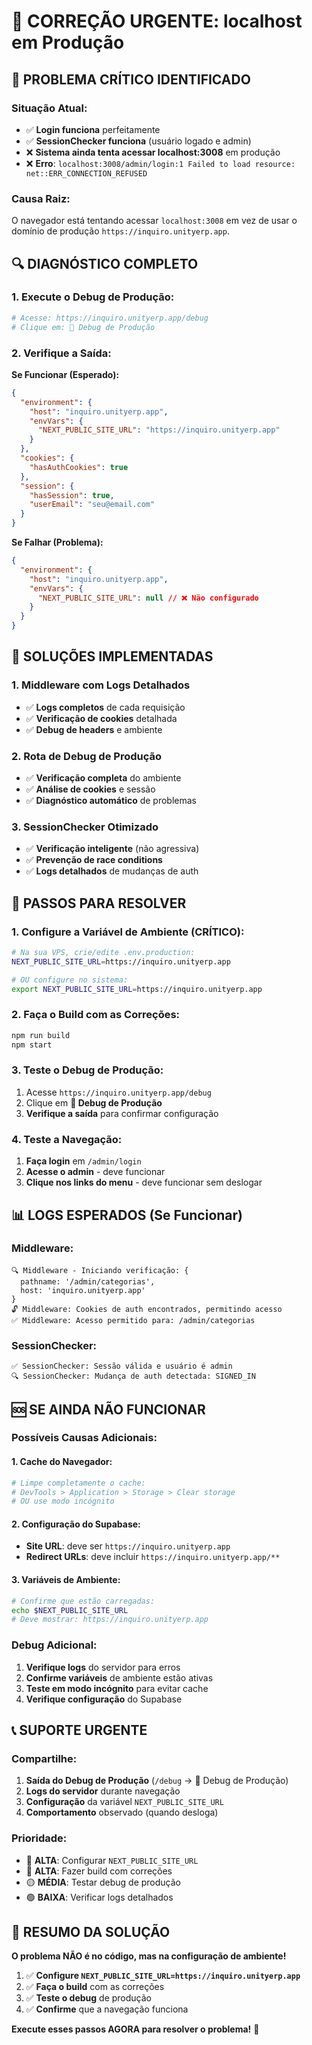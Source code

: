 # 🚨 CORREÇÃO URGENTE: localhost em Produção

## 🚨 **PROBLEMA CRÍTICO IDENTIFICADO**

### **Situação Atual:**
- ✅ **Login funciona** perfeitamente
- ✅ **SessionChecker funciona** (usuário logado e admin)
- ❌ **Sistema ainda tenta acessar localhost:3008** em produção
- ❌ **Erro**: `localhost:3008/admin/login:1 Failed to load resource: net::ERR_CONNECTION_REFUSED`

### **Causa Raiz:**
O navegador está tentando acessar `localhost:3008` em vez de usar o domínio de produção `https://inquiro.unityerp.app`.

## 🔍 **DIAGNÓSTICO COMPLETO**

### **1. Execute o Debug de Produção:**
```bash
# Acesse: https://inquiro.unityerp.app/debug
# Clique em: 🚀 Debug de Produção
```

### **2. Verifique a Saída:**
**Se Funcionar (Esperado):**
```json
{
  "environment": {
    "host": "inquiro.unityerp.app",
    "envVars": {
      "NEXT_PUBLIC_SITE_URL": "https://inquiro.unityerp.app"
    }
  },
  "cookies": {
    "hasAuthCookies": true
  },
  "session": {
    "hasSession": true,
    "userEmail": "seu@email.com"
  }
}
```

**Se Falhar (Problema):**
```json
{
  "environment": {
    "host": "inquiro.unityerp.app",
    "envVars": {
      "NEXT_PUBLIC_SITE_URL": null // ❌ Não configurado
    }
  }
}
```

## 🔧 **SOLUÇÕES IMPLEMENTADAS**

### **1. Middleware com Logs Detalhados**
- ✅ **Logs completos** de cada requisição
- ✅ **Verificação de cookies** detalhada
- ✅ **Debug de headers** e ambiente

### **2. Rota de Debug de Produção**
- ✅ **Verificação completa** do ambiente
- ✅ **Análise de cookies** e sessão
- ✅ **Diagnóstico automático** de problemas

### **3. SessionChecker Otimizado**
- ✅ **Verificação inteligente** (não agressiva)
- ✅ **Prevenção de race conditions**
- ✅ **Logs detalhados** de mudanças de auth

## 🚀 **PASSOS PARA RESOLVER**

### **1. Configure a Variável de Ambiente (CRÍTICO):**
```bash
# Na sua VPS, crie/edite .env.production:
NEXT_PUBLIC_SITE_URL=https://inquiro.unityerp.app

# OU configure no sistema:
export NEXT_PUBLIC_SITE_URL=https://inquiro.unityerp.app
```

### **2. Faça o Build com as Correções:**
```bash
npm run build
npm start
```

### **3. Teste o Debug de Produção:**
1. Acesse `https://inquiro.unityerp.app/debug`
2. Clique em **🚀 Debug de Produção**
3. **Verifique a saída** para confirmar configuração

### **4. Teste a Navegação:**
1. **Faça login** em `/admin/login`
2. **Acesse o admin** - deve funcionar
3. **Clique nos links do menu** - deve funcionar sem deslogar

## 📊 **LOGS ESPERADOS (Se Funcionar)**

### **Middleware:**
```
🔍 Middleware - Iniciando verificação: {
  pathname: '/admin/categorias',
  host: 'inquiro.unityerp.app'
}
🔓 Middleware: Cookies de auth encontrados, permitindo acesso
✅ Middleware: Acesso permitido para: /admin/categorias
```

### **SessionChecker:**
```
✅ SessionChecker: Sessão válida e usuário é admin
🔍 SessionChecker: Mudança de auth detectada: SIGNED_IN
```

## 🆘 **SE AINDA NÃO FUNCIONAR**

### **Possíveis Causas Adicionais:**

#### **1. Cache do Navegador:**
```bash
# Limpe completamente o cache:
# DevTools > Application > Storage > Clear storage
# OU use modo incógnito
```

#### **2. Configuração do Supabase:**
- **Site URL**: deve ser `https://inquiro.unityerp.app`
- **Redirect URLs**: deve incluir `https://inquiro.unityerp.app/**`

#### **3. Variáveis de Ambiente:**
```bash
# Confirme que estão carregadas:
echo $NEXT_PUBLIC_SITE_URL
# Deve mostrar: https://inquiro.unityerp.app
```

### **Debug Adicional:**
1. **Verifique logs** do servidor para erros
2. **Confirme variáveis** de ambiente estão ativas
3. **Teste em modo incógnito** para evitar cache
4. **Verifique configuração** do Supabase

## 📞 **SUPORTE URGENTE**

### **Compartilhe:**
1. **Saída do Debug de Produção** (`/debug` → 🚀 Debug de Produção)
2. **Logs do servidor** durante navegação
3. **Configuração** da variável `NEXT_PUBLIC_SITE_URL`
4. **Comportamento** observado (quando desloga)

### **Prioridade:**
- 🔴 **ALTA**: Configurar `NEXT_PUBLIC_SITE_URL`
- 🔴 **ALTA**: Fazer build com correções
- 🟡 **MÉDIA**: Testar debug de produção
- 🟢 **BAIXA**: Verificar logs detalhados

## 🎯 **RESUMO DA SOLUÇÃO**

**O problema NÃO é no código, mas na configuração de ambiente!**

1. ✅ **Configure `NEXT_PUBLIC_SITE_URL=https://inquiro.unityerp.app`**
2. ✅ **Faça o build** com as correções
3. ✅ **Teste o debug** de produção
4. ✅ **Confirme** que a navegação funciona

**Execute esses passos AGORA para resolver o problema!** 🚀
